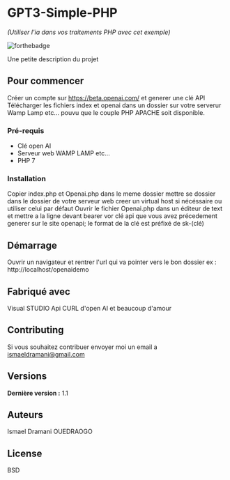 # GPT3-Simple-PHP
_(Utiliser l'ia dans vos traitements PHP avec cet exemple)_

![forthebadge](http://forthebadge.com/images/badges/built-with-love.svg)

Une petite description du projet

## Pour commencer
Créer un compte sur https://beta.openai.com/ et generer une clé API
Télécharger les fichiers index et openai dans un dossier sur votre serverur Wamp Lamp etc... pouvu que le couple PHP APACHE soit disponible.

### Pré-requis
- Clé open AI
- Serveur web WAMP LAMP etc...
- PHP 7

### Installation
Copier index.php et Openai.php dans le meme dossier
mettre se dossier dans le dossier de votre serveur web 
creer un virtual host si nécéssaire ou utiliser celui par défaut
Ouvrir le fichier Openai.php dans un éditeur de text et mettre a la ligne devant bearer vor clé api que vous avez précedement generer sur le site openapi; le format de la clé est préfixé de sk-(clé)

## Démarrage

Ouvrir un navigateur et rentrer l'url qui va pointer vers le bon dossier ex : http://localhost/openaidemo

## Fabriqué avec

Visual STUDIO
Api CURL d'open AI
et beaucoup d'amour 

## Contributing

Si vous souhaitez contribuer envoyer moi un email a ismaeldramani@gmail.com
## Versions

**Dernière version :** 1.1

## Auteurs
Ismael Dramani OUEDRAOGO

## License
BSD


